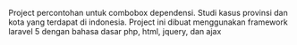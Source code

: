 Project percontohan untuk combobox dependensi. Studi kasus provinsi dan kota yang terdapat di indonesia. Project ini dibuat menggunakan framework laravel 5 dengan bahasa dasar php, html, jquery, dan ajax
